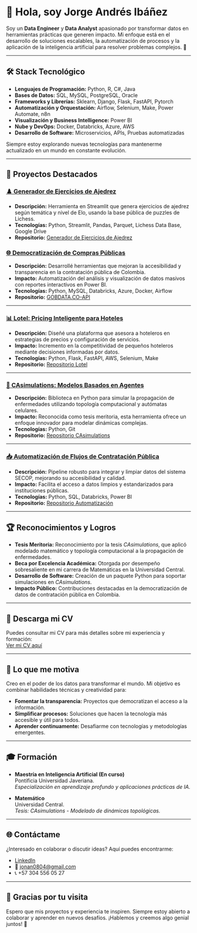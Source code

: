 # 👋 Hola, soy Jorge Andrés Ibáñez

Soy un **Data Engineer** y **Data Analyst** apasionado por transformar datos en herramientas prácticas que generen impacto. Mi enfoque está en el desarrollo de soluciones escalables, la automatización de procesos y la aplicación de la inteligencia artificial para resolver problemas complejos. 🚀

---

## 🛠 Stack Tecnológico

- **Lenguajes de Programación:** Python, R, C#, Java  
- **Bases de Datos:** SQL, MySQL, PostgreSQL, Oracle  
- **Frameworks y Librerías:** Sklearn, Django, Flask, FastAPI, Pytorch  
- **Automatización y Orquestación:** Airflow, Selenium, Make, Power Automate, n8n
- **Visualización y Business Intelligence:** Power BI
- **Nube y DevOps:** Docker, Databricks, Azure, AWS  
- **Desarrollo de Software:** Microservicios, APIs, Pruebas automatizadas  

Siempre estoy explorando nuevas tecnologías para mantenerme actualizado en un mundo en constante evolución.

---

## 🚀 Proyectos Destacados

### [♟️ Generador de Ejercicios de Ajedrez](#)
- **Descripción:** Herramienta en Streamlit que genera ejercicios de ajedrez según temática y nivel de Elo, usando la base pública de puzzles de Lichess.
- **Tecnologías:** Python, Streamlit, Pandas, Parquet, Lichess Data Base, Google Drive
- **Repositorio:** [Generador de Ejercicios de Ajedrez](https://github.com/26-jorge-01/chess-exercise-generator/tree/main)

### [🌐 Democratización de Compras Públicas](#)
- **Descripción:** Desarrollé herramientas que mejoran la accesibilidad y transparencia en la contratación pública de Colombia. 
- **Impacto:** Automatización del análisis y visualización de datos masivos con reportes interactivos en Power BI.
- **Tecnologías:** Python, MySQL, Databricks, Azure, Docker, Airflow
- **Repositorio:** [GOBDATA.CO-API](https://github.com/gobataco/GOBDATA.CO-API)

---

### [📊 Lotel: Pricing Inteligente para Hoteles](#)
- **Descripción:** Diseñé una plataforma que asesora a hoteleros en estrategias de precios y configuración de servicios.
- **Impacto:** Incremento en la competitividad de pequeños hoteleros mediante decisiones informadas por datos.
- **Tecnologías:** Python, Flask, FastAPI, AWS, Selenium, Make
- **Repositorio:** [Repositorio Lotel](#)

---

### [🦠 CAsimulations: Modelos Basados en Agentes](#)
- **Descripción:** Biblioteca en Python para simular la propagación de enfermedades utilizando topología computacional y autómatas celulares.
- **Impacto:** Reconocida como tesis meritoria, esta herramienta ofrece un enfoque innovador para modelar dinámicas complejas.
- **Tecnologías:** Python, Git
- **Repositorio:** [Repositorio CAsimulations](#)

---

### [📥 Automatización de Flujos de Contratación Pública](#)
- **Descripción:** Pipeline robusto para integrar y limpiar datos del sistema SECOP, mejorando su accesibilidad y calidad.
- **Impacto:** Facilita el acceso a datos limpios y estandarizados para instituciones públicas.
- **Tecnologías:** Python, SQL, Databricks, Power BI
- **Repositorio:** [Repositorio Automatización](#)

---

## 🏆 Reconocimientos y Logros

- **Tesis Meritoria:** Reconocimiento por la tesis *CAsimulations*, que aplicó modelado matemático y topología computacional a la propagación de enfermedades.
- **Beca por Excelencia Académica:** Otorgada por desempeño sobresaliente en mi carrera de Matemáticas en la Universidad Central.
- **Desarrollo de Software:** Creación de un paquete Python para soportar simulaciones en *CAsimulations*.
- **Impacto Público:** Contribuciones destacadas en la democratización de datos de contratación pública en Colombia.

---

## 📄 Descarga mi CV

Puedes consultar mi CV para más detalles sobre mi experiencia y formación:  
[Ver mi CV aquí](https://drive.google.com/file/d/1K8joxR0EV0YN_i0hFqAoYOJu-8jhD60X/view?usp=sharing)

---

## 🎯 Lo que me motiva

Creo en el poder de los datos para transformar el mundo. Mi objetivo es combinar habilidades técnicas y creatividad para:
- **Fomentar la transparencia:** Proyectos que democratizan el acceso a la información.
- **Simplificar procesos:** Soluciones que hacen la tecnología más accesible y útil para todos.
- **Aprender continuamente:** Desafiarme con tecnologías y metodologías emergentes.

---

## 🎓 Formación

- **Maestría en Inteligencia Artificial (En curso)**  
  Pontificia Universidad Javeriana.  
  *Especialización en aprendizaje profundo y aplicaciones prácticas de IA.*

- **Matemático**  
  Universidad Central.  
  *Tesis: CAsimulations - Modelado de dinámicas topológicas.*

---

## 🌐 Contáctame

¿Interesado en colaborar o discutir ideas? Aquí puedes encontrarme:  
- [LinkedIn](https://www.linkedin.com/in/jorge-andr%C3%A9s-ib%C3%A1nez-huertas-135a121b2)
- 📧 jonan0804@gmail.com  
- 📞 +57 304 556 05 27

---

## 🎉 Gracias por tu visita

Espero que mis proyectos y experiencia te inspiren. Siempre estoy abierto a colaborar y aprender en nuevos desafíos. ¡Hablemos y creemos algo genial juntos! 🚀
